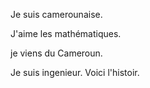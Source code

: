 Je suis camerounaise.

J'aime les mathématiques.

je viens du Cameroun.

Je suis ingenieur.
Voici l'histoir.
